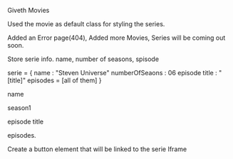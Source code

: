 Giveth Movies

Used the movie as default class for styling the series.

Added an Error page(404), Added more Movies, Series will be coming out soon.

Store serie info.
name, number of seasons, spisode

serie = {
    name  : "Steven Universe"
    numberOfSeaons : 06
    episode title : "[title]"
    episodes = [all of them]
}

name

season1

episode title

episodes.

Create a button element that will be linked to the serie Iframe
